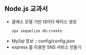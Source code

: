 ## Node.js 교과서

* 클래스 모델 기반 데이터 베이스 생성
    ```sh
    npx sequelize db:create
    ```
* MySql 정보 :: config/config.json
* express 를 이용한 SNS 서비스 만들기

    

